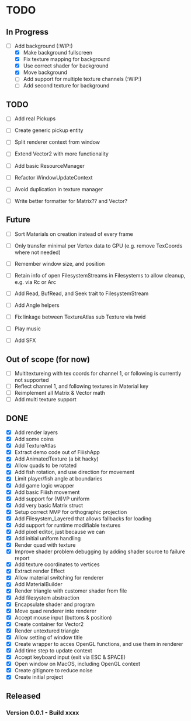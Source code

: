 # TODO


## In Progress

- [ ] Add background (:WIP:)
	- [x] Make background fullscreen
	- [x] Fix texture mapping for background
	- [x] Use correct shader for background
	- [x] Move background
	- [ ] Add support for multiple texture channels (:WIP:)
	- [ ] Add second texture for background

## TODO

- [ ] Add real Pickups

- [ ] Create generic pickup entity

- [ ] Split renderer context from window
- [ ] Extend Vector2 with more functionality

- [ ] Add basic ResourceManager

- [ ] Refactor WindowUpdateContext
- [ ] Avoid duplication in texture manager

- [ ] Write better formatter for Matrix?? and Vector?

## Future

- [ ] Sort Materials on creation instead of every frame

- [ ] Only transfer minimal per Vertex data to GPU (e.g. remove TexCoords where not needed)

- [ ] Remember window size, and position
- [ ] Retain info of open FilesystemStreams in Filesystems to allow cleanup, e.g. via Rc or Arc

- [ ] Add Read, BufRead, and Seek trait to FilesystemStream
- [ ] Add Angle helpers

- [ ] Fix linkage between TextureAtlas sub Texture via hwid
- [ ] Play music
- [ ] Add SFX

## Out of scope (for now)

- [ ] Multitextureing with tex coords for channel 1, or following is currently not supported
- [ ] Reflect channel 1, and following textures in Material key
- [ ] Reimplement all Matrix & Vector math
- [ ] Add multi texture support

## DONE

- [x] Add render layers
- [x] Add some coins
- [x] Add TextureAtlas
- [x] Extract demo code out of FiiishApp
- [x] Add AnimatedTexture (a bit hacky)
- [x] Allow quads to be rotated
- [x] Add fish rotation, and use direction for movement
- [x] Limit player/fish angle at boundaries
- [x] Add game logic wrapper
- [x] Add basic Fiiish movement
- [x] Add support for (M)VP uniform
- [x] Add very basic Matrix struct
- [x] Setup correct MVP for orthographic projection
- [x] Add Filesystem_Layered that allows fallbacks for loading
- [x] Add support for runtime modifiable textures
- [x] Add pixel editor, just because we can
- [x] Add initial uniform handling
- [x] Render quad with texture
- [x] Improve shader problem debugging by adding shader source to failure report
- [x] Add texture coordinates to vertices
- [x] Extract render Effect
- [x] Allow material switching for renderer
- [x] Add MaterialBuilder
- [x] Render triangle with customer shader from file
- [x] Add filesystem abstraction
- [x] Encapsulate shader and program
- [x] Move quad renderer into renderer
- [x] Accept mouse input (buttons & position)
- [x] Create container for Vector2
- [x] Render untextured triangle
- [x] Allow setting of window title
- [x] Create wrapper to acces OpenGL functions, and use them in renderer
- [x] Add time step to update context
- [x] Accept keyboard input (exit via ESC & SPACE)
- [x] Open window on MacOS, including OpenGL context
- [x] Create gitignore to reduce noise
- [x] Create initial project

## Released


### Version 0.0.1 - Build xxxx
